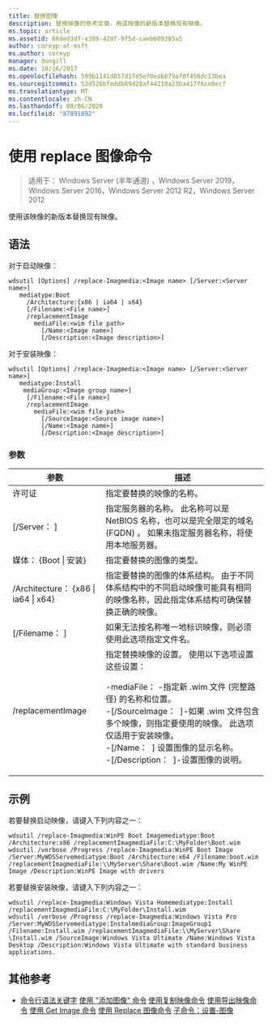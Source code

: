 ```yaml
---
title: 替换图像
description: 替换映像的参考文章，用该映像的新版本替换现有映像。
ms.topic: article
ms.assetid: 68ded3df-e309-420f-9f5d-caeb609385a5
author: coreyp-at-msft
ms.author: coreyp
manager: dongill
ms.date: 10/16/2017
ms.openlocfilehash: 599b1141d857d1fe5e70eab879af0f456dc13bea
ms.sourcegitcommit: 53d526bfeddb89d28af44210a23ba417f6ce0ecf
ms.translationtype: MT
ms.contentlocale: zh-CN
ms.lasthandoff: 08/06/2020
ms.locfileid: "87891892"
---
```

# <a name="using-the-replace-image-command"></a>使用 replace 图像命令

> 适用于： Windows Server (半年通道) ，Windows Server 2019，Windows Server 2016，Windows Server 2012 R2，Windows Server 2012

使用该映像的新版本替换现有映像。
## <a name="syntax"></a>语法
对于启动映像：
```
wdsutil [Options] /replace-Imagmedia:<Image name> [/Server:<Server name>]
   mediatype:Boot
     /Architecture:{x86 | ia64 | x64}
     [/Filename:<File name>]
     /replacementImage
       mediaFile:<wim file path>
         [/Name:<Image name>]
         [/Description:<Image description>]
```
对于安装映像：
```
wdsutil [Options] /replace-Imagmedia:<Image name> [/Server:<Server name>]
   mediatype:Install
    mediaGroup:<Image group name>]
     [/Filename:<File name>]
     /replacementImage
       mediaFile:<wim file path>
         [/SourceImage:<Source image name>]
         [/Name:<Image name>]
         [/Description:<Image description>]
```
### <a name="parameters"></a>参数
|参数|描述|
|-------|--------|
许可证<Image name>|指定要替换的映像的名称。|
|[/Server： <Server name> ]|指定服务器的名称。 此名称可以是 NetBIOS 名称，也可以是完全限定的域名 (FQDN) 。 如果未指定服务器名称，将使用本地服务器。|
媒体： {Boot &#124; 安装}|指定要替换的图像的类型。|
|/Architecture： {x86 &#124; ia64 &#124; x64}|指定要替换的图像的体系结构。 由于不同体系结构中的不同启动映像可能具有相同的映像名称，因此指定体系结构可确保替换正确的映像。|
|[/Filename： <File name> ]|如果无法按名称唯一地标识映像，则必须使用此选项指定文件名。|
|/replacementImage|指定替换映像的设置。 使用以下选项设置这些设置：<p>-mediaFile： <file path> -指定新 .wim 文件 (完整路径) 的名称和位置。<br />-[/SourceImage： <image name> ]-如果 .wim 文件包含多个映像，则指定要使用的映像。 此选项仅适用于安装映像。<br />-[/Name： <Image name> ] 设置图像的显示名称。<br />-[/Description： <Image description> ]-设置图像的说明。|
## <a name="examples"></a>示例
若要替换启动映像，请键入下列内容之一：
```
wdsutil /replace-Imagmedia:WinPE Boot Imagemediatype:Boot /Architecture:x86 /replacementImagmediaFile:C:\MyFolder\Boot.wim
wdsutil /verbose /Progress /replace-Imagmedia:WinPE Boot Image /Server:MyWDSServemediatype:Boot /Architecture:x64 /Filename:boot.wim
/replacementImagmediaFile:\\MyServer\Share\Boot.wim /Name:My WinPE Image /Description:WinPE Image with drivers
```
若要替换安装映像，请键入下列内容之一：
```
wdsutil /replace-Imagmedia:Windows Vista Homemediatype:Install /replacementImagmediaFile:C:\MyFolder\Install.wim
wdsutil /verbose /Progress /replace-Imagmedia:Windows Vista Pro /Server:MyWDSServemediatype:InstalmediaGroup:ImageGroup1
/Filename:Install.wim /replacementImagmediaFile:\\MyServer\Share \Install.wim /SourceImage:Windows Vista Ultimate /Name:Windows Vista Desktop /Description:Windows Vista Ultimate with standard business applications.
```
## <a name="additional-references"></a>其他参考
- [命令行语法关键字](command-line-syntax-key.md) 
[使用 "添加图像" 命令](using-the-add-image-command.md) 
[使用复制映像命令](using-the-copy-image-command.md) 
[使用导出映像命令](using-the-export-image-command.md) 
[使用 Get Image 命令](using-the-get-image-command.md) 
[使用 Replace 图像命令](using-the-replace-image-command.md) 
[子命令：设置-图像](subcommand-set-image.md)
